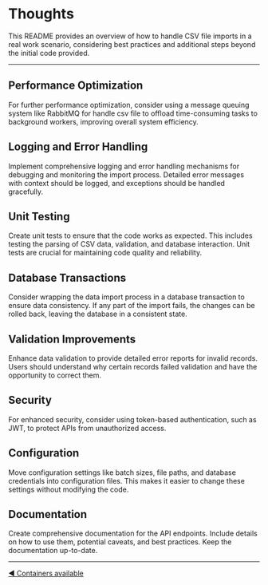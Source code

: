 # Thoughts

This README provides an overview of how to handle CSV file imports in a real work scenario, considering best practices and additional steps beyond the initial code provided.

--- 

## Performance Optimization
For further performance optimization, consider using a message queuing system like RabbitMQ for handle csv file to offload time-consuming tasks to background workers, improving overall system efficiency.

## Logging and Error Handling
Implement comprehensive logging and error handling mechanisms for debugging and monitoring the import process. Detailed error messages with context should be logged, and exceptions should be handled gracefully.

## Unit Testing
Create unit tests to ensure that the code works as expected. This includes testing the parsing of CSV data, validation, and database interaction. Unit tests are crucial for maintaining code quality and reliability.

## Database Transactions
Consider wrapping the data import process in a database transaction to ensure data consistency. If any part of the import fails, the changes can be rolled back, leaving the database in a consistent state.

## Validation Improvements
Enhance data validation to provide detailed error reports for invalid records. Users should understand why certain records failed validation and have the opportunity to correct them.

## Security
For enhanced security, consider using token-based authentication, such as JWT, to protect APIs from unauthorized access.
## Configuration
Move configuration settings like batch sizes, file paths, and database credentials into configuration files. This makes it easier to change these settings without modifying the code.

## Documentation
Create comprehensive documentation for the API endpoints. Include details on how to use them, potential caveats, and best practices. Keep the documentation up-to-date.

---

[◄ Containers available](containers.md)